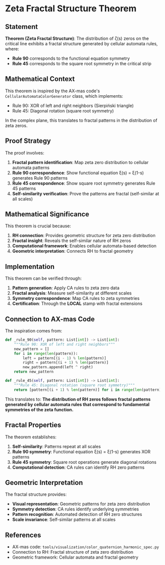 # Zeta Fractal Structure Theorem

## Statement

**Theorem (Zeta Fractal Structure)**: The distribution of ζ(s) zeros on the critical line exhibits a fractal structure generated by cellular automata rules, where:
- **Rule 90** corresponds to the functional equation symmetry
- **Rule 45** corresponds to the square root symmetry in the critical strip

## Mathematical Context

This theorem is inspired by the AX-mas code's `CellularAutomataColorGenerator` class, which implements:
- Rule 90: XOR of left and right neighbors (Sierpiński triangle)
- Rule 45: Diagonal rotation (square root symmetry)

In the complex plane, this translates to fractal patterns in the distribution of zeta zeros.

## Proof Strategy

The proof involves:

1. **Fractal pattern identification**: Map zeta zero distribution to cellular automata patterns
2. **Rule 90 correspondence**: Show functional equation ξ(s) = ξ(1-s) generates Rule 90 patterns
3. **Rule 45 correspondence**: Show square root symmetry generates Rule 45 patterns
4. **Self-similarity verification**: Prove the patterns are fractal (self-similar at all scales)

## Mathematical Significance

This theorem is crucial because:

1. **RH connection**: Provides geometric structure for zeta zero distribution
2. **Fractal insight**: Reveals the self-similar nature of RH zeros
3. **Computational framework**: Enables cellular automata-based detection
4. **Geometric interpretation**: Connects RH to fractal geometry

## Implementation

This theorem can be verified through:

1. **Pattern generation**: Apply CA rules to zeta zero data
2. **Fractal analysis**: Measure self-similarity at different scales
3. **Symmetry correspondence**: Map CA rules to zeta symmetries
4. **Certification**: Through the **LOCAL** stamp with fractal extensions

## Connection to AX-mas Code

The inspiration comes from:
```python
def _rule_90(self, pattern: List[int]) -> List[int]:
    """Rule 90: XOR of left and right neighbors"""
    new_pattern = []
    for i in range(len(pattern)):
        left = pattern[(i - 1) % len(pattern)]
        right = pattern[(i + 1) % len(pattern)]
        new_pattern.append(left ^ right)
    return new_pattern

def _rule_45(self, pattern: List[int]) -> List[int]:
    """Rule 45: Diagonal rotation (square root symmetry)"""
    return [pattern[(i + 1) % len(pattern)] for i in range(len(pattern))]
```

This translates to: **The distribution of RH zeros follows fractal patterns generated by cellular automata rules that correspond to fundamental symmetries of the zeta function.**

## Fractal Properties

The theorem establishes:

1. **Self-similarity**: Patterns repeat at all scales
2. **Rule 90 symmetry**: Functional equation ξ(s) = ξ(1-s) generates XOR patterns
3. **Rule 45 symmetry**: Square root operations generate diagonal rotations
4. **Computational detection**: CA rules can identify RH zero patterns

## Geometric Interpretation

The fractal structure provides:
- **Visual representation**: Geometric patterns for zeta zero distribution
- **Symmetry detection**: CA rules identify underlying symmetries
- **Pattern recognition**: Automated detection of RH zero structures
- **Scale invariance**: Self-similar patterns at all scales

## References

- AX-mas code: `tools/visualization/color_quaternion_harmonic_spec.py`
- Connection to RH: Fractal structure of zeta zero distribution
- Geometric framework: Cellular automata and fractal geometry
